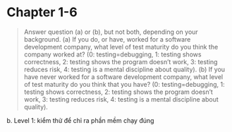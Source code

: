 # Chapter 1-6

> Answer question (a) or (b), but not both, depending on your background.
> (a) If you do, or have, worked for a software development company, what level of test maturity do you think the company worked at? (0: testing=debugging, 1: testing shows correctness, 2: testing shows the program doesn’t work, 3: testing reduces risk, 4: testing is a mental discipline about quality).
> (b) If you have never worked for a software development company, what level of test maturity do you think that you have? (0: testing=debugging, 1: testing shows correctness, 2: testing shows the program doesn’t work, 3: testing reduces risk, 4: testing is a mental discipline about quality).

b. Level 1: kiểm thử để chỉ ra phần mềm chạy đúng